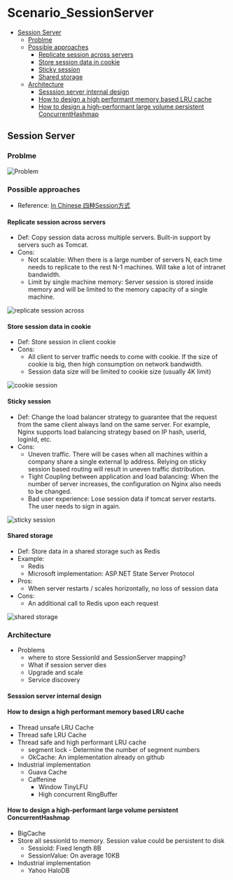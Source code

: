 # Scenario_SessionServer

* [Session Server](scenario_sessionserver.md#session-server)
  * [Problme](scenario_sessionserver.md#problme)
  * [Possible approaches](scenario_sessionserver.md#possible-approaches)
    * [Replicate session across servers](scenario_sessionserver.md#replicate-session-across-servers)
    * [Store session data in cookie](scenario_sessionserver.md#store-session-data-in-cookie)
    * [Sticky session](scenario_sessionserver.md#sticky-session)
    * [Shared storage](scenario_sessionserver.md#shared-storage)
  * [Architecture](scenario_sessionserver.md#architecture)
    * [Sesssion server internal design](scenario_sessionserver.md#sesssion-server-internal-design)
    * [How to design a high performant memory based LRU cache](scenario_sessionserver.md#how-to-design-a-high-performant-memory-based-lru-cache)
    * [How to design a high-performant large volume persistent ConcurrentHashmap](scenario_sessionserver.md#how-to-design-a-high-performant-large-volume-persistent-concurrenthashmap)

## Session Server

### Problme

![Problem](.gitbook/assets/sharedSession_problem.jpeg)

### Possible approaches

* Reference: [In Chinese 四种Session方式](https://zhuanlan.zhihu.com/p/165357745)

#### Replicate session across servers

* Def: Copy session data across multiple servers. Built-in support by servers such as Tomcat. 
* Cons:
  * Not scalable: When there is a large number of servers N, each time needs to replicate to the rest N-1 machines. Will take a lot of intranet bandwidth. 
  * Limit by single machine memory: Server session is stored inside memory and will be limited to the memory capacity of a single machine. 

![replicate session across](.gitbook/assets/sharedSession_Replicate.jpeg)

#### Store session data in cookie

* Def: Store session in client cookie
* Cons: 
  * All client to server traffic needs to come with cookie. If the size of cookie is big, then high consumption on network bandwidth. 
  * Session data size will be limited to cookie size (usually 4K limit)

![cookie session](images/sharedSession_cookie.jpeg)

#### Sticky session

* Def: Change the load balancer strategy to guarantee that the request from the same client always land on the same server. For example, Nginx supports load balancing strategy based on IP hash, userId, loginId, etc.
* Cons:
  * Uneven traffic. There will be cases when all machines within a company share a single external Ip address. Relying on sticky session based routing will result in uneven traffic distribution. 
  * Tight Coupling between application and load balancing: When the number of server increases, the configuration on Nginx also needs to be changed. 
  * Bad user experience: Lose session data if tomcat server restarts. The user needs to sign in again. 

![sticky session](.gitbook/assets/sharedSession_stickySession.jpeg)

#### Shared storage

* Def: Store data in a shared storage such as Redis
* Example:
  * Redis
  * Microsoft implementation:  ASP.NET State Server Protocol
* Pros:
  * When server restarts / scales horizontally, no loss of session data
* Cons:
  * An additional call to Redis upon each request

![shared storage](images/sharedSession_distributedCache.jpeg)

### Architecture

* Problems
  * where to store SessionId and SessionServer mapping?
  * What if session server dies
  * Upgrade and scale
  * Service discovery

#### Sesssion server internal design

#### How to design a high performant memory based LRU cache

* Thread unsafe LRU Cache
* Thread safe LRU Cache
* Thread safe and high performant LRU cache
  * segment lock - Determine the number of segment numbers 
  * OkCache: An implementation already on github
* Industrial implementation
  * Guava Cache
  * Caffenine
    * Window TinyLFU
    * High concurrent RingBuffer

#### How to design a high-performant large volume persistent ConcurrentHashmap

* BigCache
* Store all sessionId to memory. Session value could be persistent to disk
  * SessioId: Fixed length 8B
  * SessionValue: On average 10KB
* Industrial implementation
  * Yahoo HaloDB
